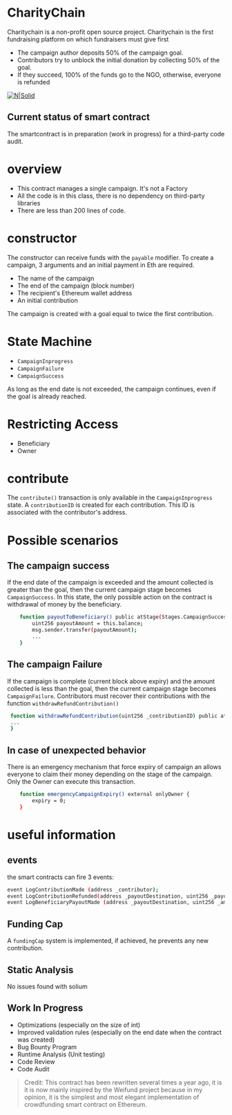 # CharityChain

Charitychain is a non-profit open source project.
Charitychain is the first fundraising platform on which fundraisers must give first
- The campaign author deposits 50% of the campaign goal.
- Contributors try to unblock the initial donation by collecting 50% of the goal.
- If they succeed, 100% of the funds go to the NGO, otherwise, everyone is refunded

[![N|Solid](https://charitychain.io/images/diag-readme.png)](https://charitychain.io/)

## Current status of smart contract
The smartcontract is in preparation (work in progress) for a third-party code audit.

# overview
- This contract manages a single campaign. It's not a Factory
- All the code is in this class, there is no dependency on third-party libraries
- There are less than 200 lines of code.

# constructor
The constructor can receive funds with the `payable` modifier.
To create a campaign, 3 arguments and an initial payment in Eth are required.

- The name of the campaign
- The end of the campaign (block number)
- The recipient's Ethereum wallet address
- An initial contribution

The campaign is created with a goal equal to twice the first contribution.

# State Machine
 - `CampaignInprogress` 
 - `CampaignFailure`
 - `CampaignSuccess`
 
As long as the end date is not exceeded, the campaign continues, even if the goal is already reached.
 
# Restricting Access
 - Beneficiary
 - Owner

# contribute 
The `contribute()` transaction is only available in the `CampaignInprogress` state. A `contributionID` is created for each contribution. This ID is associated with the contributor's address.
# Possible scenarios
## The campaign success
If the end date of the campaign is exceeded and the amount collected is greater than the goal, then the current campaign stage becomes `CampaignSuccess`. In this state, the only possible action on the contract is withdrawal of money by the beneficiary.

```sh
    function payoutToBeneficiary() public atStage(Stages.CampaignSuccess) onlybeneficiary() {
        uint256 payoutAmount = this.balance;
        msg.sender.transfer(payoutAmount);
        ...
    }
```
## The campaign Failure
If the campaign is complete (current block above expiry) and the amount collected is less than the goal, then the current campaign stage becomes `CampaignFailure`. Contributors must recover their contributions with the function `withdrawRefundContribution()`
```sh
 function withdrawRefundContribution(uint256 _contributionID) public atStage(Stages.CampaignFailure) validRefund(_contributionID) {
 ...
 }
 ```
## In case of unexpected behavior
There is an emergency mechanism that force expiry of campaign an allows everyone to claim their money depending on the stage of the campaign. Only the Owner can execute this transaction.
```sh
    function emergencyCampaignExpiry() external onlyOwner {
        expiry = 0;
    }
```

# useful information
## events
the smart contracts can fire 3 events: 
```sh
event LogContributionMade (address _contributor);
event LogContributionRefunded(address _payoutDestination, uint256 _payoutAmount);
event LogBeneficiaryPayoutMade (address _payoutDestination, uint256 _amountRaised);
```
## Funding Cap
A `fundingCap` system is implemented, if achieved, he prevents any new contribution.

## Static Analysis
No issues found with solium

## Work In Progress
- Optimizations (especially on the size of int)
- Improved validation rules (especially on the end date when the contract was created)
- Bug Bounty Program
- Runtime Analysis (Unit testing)
- Code Review
- Code Audit

> Credit: This contract has been rewritten several times a year ago, it is it is now mainly inspired by the Weifund project because in my opinion, it is the simplest and most elegant implementation of crowdfunding smart contract on Ethereum. 